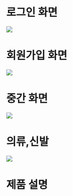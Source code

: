 <h1>로그인 화면</h1>
<img src="https://github.com/user-attachments/assets/dd8a34b8-9d71-4e44-b6a3-d1aa1397d38a">

<h1>회원가입 화면</h1>
<img src="https://github.com/user-attachments/assets/f7447efd-9fb6-4ea6-8ded-b4d8799013f0">

<h1>중간 화면</h1>
<img src="https://github.com/user-attachments/assets/4ec3a792-e443-4abf-a13b-2a473a3205a7">

<h1>의류,신발</h1>
<img src="https://github.com/user-attachments/assets/a661cc25-9090-44fd-97ed-45f89c744edb">

<h1>제품 설명</h1>
<img src="https://github.com/user-attachments/assets/9c9f49f7-b631-4daa-b948-2773cd7b88cd>
